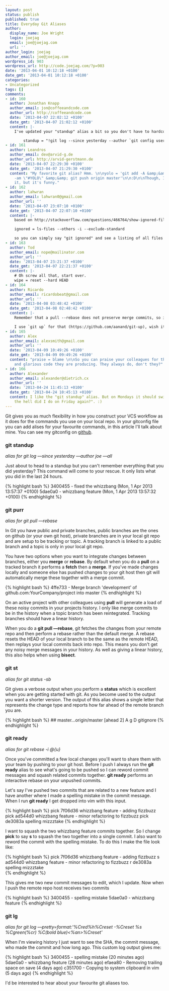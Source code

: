 ```yaml
---
layout: post
status: publish
published: true
title: Everyday Git Aliases
author:
  display_name: Joe Wright
  login: joejag
  email: joe@joejag.com
  url: ''
author_login: joejag
author_email: joe@joejag.com
wordpress_id: 903
wordpress_url: http://code.joejag.com/?p=903
date: '2013-04-01 10:12:18 +0100'
date_gmt: '2013-04-01 10:12:18 +0100'
categories:
- Uncategorized
tags: []
comments:
- id: 160
  author: Jonathan Knapp
  author_email: jon@coffeeandcode.com
  author_url: http://coffeeandcode.com
  date: '2013-04-07 22:02:12 +0100'
  date_gmt: '2013-04-07 21:02:12 +0100'
  content: |-
    I've updated your "standup" alias a bit so you don't have to hardcode your name or email.

        standup = "!git log --since yesterday --author `git config user.email` --pretty=short --all"
- id: 161
  author: Leandros
  author_email: dev@arvid-g.de
  author_url: http://arvid-gerstmann.de
  date: '2013-04-07 22:29:30 +0100'
  date_gmt: '2013-04-07 21:29:30 +0100'
  content: "My favorite git alias? Hmm. \n\nyolo = 'git add -A &amp;&amp; git commit
    -am \"#YOLO\" &amp;&amp; git push origin master'\n\n:D\n\nThough, I never used
    it, but it's funny."
- id: 162
  author: lahwran
  author_email: lahwran0@gmail.com
  author_url: ''
  date: '2013-04-07 23:07:10 +0100'
  date_gmt: '2013-04-07 22:07:10 +0100'
  content: |-
    based on http://stackoverflow.com/questions/466764/show-ignored-files-in-git I have this aliased:

    ignored = ls-files --others -i --exclude-standard

    so you can simply say "git ignored" and see a listing of all files that are being ignored!
- id: 163
  author: Tod
  author_email: nope@mailinator.com
  author_url: ''
  date: '2013-04-07 23:21:37 +0100'
  date_gmt: '2013-04-07 22:21:37 +0100'
  content: |-
    # Oh screw all that, start over.
    wipe = reset --hard HEAD
- id: 164
  author: Ricardo
  author_email: ricardobeat@gmail.com
  author_url: ''
  date: '2013-04-08 03:48:42 +0100'
  date_gmt: '2013-04-08 02:48:42 +0100'
  content: |-
    Remember that a pull --rebase does not preserve merge commits, so if you have merged a branch into your working one, you have to `git fetch &amp;&amp; git rebase -p`.

    I use `git up` for that (https://github.com/aanand/git-up), wish it didn't depend on Ruby but works fine.
- id: 165
  author: Alex
  author_email: alexsmith@gmail.com
  author_url: ''
  date: '2013-04-09 10:49:26 +0100'
  date_gmt: '2013-04-09 09:49:26 +0100'
  content: "praise = blame \n\nSo you can praise your colleagues for that wonderful
    and glorious code they are producing. They always do, don't they?"
- id: 166
  author: Alexander
  author_email: alexander@dietrich.cx
  author_url: ''
  date: '2013-04-24 11:45:13 +0100'
  date_gmt: '2013-04-24 10:45:13 +0100'
  content: I like the "git standup" alias. But on Mondays it should switch to "what
    the hell did I do on Friday again?". :)
---
```


<p>Git gives you as much flexibility in how you construct your VCS workflow as it does for the commands you use on your local repo. In your gitconfig file you can add alises for your favourite commands, in this article I'll talk about mine. You can see my gitconfig on <a href="https://github.com/joejag/dotfiles/blob/master/git/gitconfig">github</a>.</p>

<h3>git standup</h3>
<em>alias for git log &ndash;&ndash;since yesterday &ndash;&ndash;author joe &ndash;&ndash;all</em>
<p>Just about to head to a standup but you can't remember everything that you did yesterday? This command will come to your rescue. It only lists what you did in the last 24 hours.</p>

{% highlight bash %}
3400455 - fixed the whizzbang (Mon, 1 Apr 2013 13:57:37 +0100) <Joe Wright>
5dae0a0 - whizzbang feature (Mon, 1 Apr 2013 13:57:32 +0100) <Joe Wright>
{% endhighlight %}

<h3>git purr</h3>
<p><em>alias for git pull &ndash;&ndash;rebase</em>
<p>In Git you have public and private branches, public branches are the ones on github (or your own git host), private branches are in your local git repo and are setup to be tracking or topic. A tracking branch is linked to a public branch and a topic is only in your local git repo.</p>
<p>You have two options when you want to integrate changes between branches, either you <strong>merge</strong> or <strong>rebase</strong>. By default when you do a <strong>pull</strong> on a tracked branch it performs a <strong>fetch</strong> then a <strong>merge</strong>. If you've made changes locally and someone else has pushed changes to your git host then git will automatically merge these together with a merge commit.</p>

{% highlight bash %}
4ffe733 - Merge branch 'development' of github.com:YourCompany/project into master
{% endhighlight %}

<p>On an active project with other colleagues using <strong>pull</strong> will generate a load of these noisy commits in your projects history. I only like merge commits to be in the history when a topic branch has been reintegrated. Tracking branches should have a linear history.</p>
<p>When you do a <strong>git pull &ndash;&ndash;rebase</strong>, git fetches the changes from your remote repo and then perform a rebase rather than the default merge. A rebase resets the HEAD of your local branch to be the same as the remote HEAD, then replays your local commits back into repo. This means you don't get any noisy merge messages in your history. As well as giving a linear history, this also helps when using <strong>bisect</strong>.</p>

<h3>git st</h3>
<em>alias for git status -sb</em>
<p>Git gives a verbose output when you perform a <strong>status</strong> which is excellent when you are getting started with git. As you become used to the output you want a shorter version. The output of this alias shows a single letter that represents the change type and reports how far ahead of the remote branch you are.</p>
{% highlight bash %}
## master...origin/master [ahead 2]
A  g
D  gitignore
{% endhighlight %}

<h3>git ready</h3>
<em>alias for git rebase -i @{u}</em>
<p>Once you've committed a few local changes you'll want to share them with your team by pushing to your git host. Before I push I always run the <strong>git ready</strong> alias to see what's going to be pushed so I can reword commit messages and squash related commits together. <strong>git ready</strong> performs an interactive rebase on your unpushed commits.</p>
<p>Let's say I've pushed two commits that are related to a new feature and I have another where I made a spelling mistake in the commit message. When I run <strong>git ready</strong> I get dropped into vim with this input.</p>

{% highlight bash %}
pick 7f06d36 whizzbang feature - adding fizzbuzz
pick ad544d0 whizzbang feature - minor refactoring to fizzbuzz
pick de3083a spelling mizzztake
{% endhighlight %}
<p>I want to squash the two whizzbang feature commits together. So I change <strong>pick</strong> to say <strong>s</strong> to squash the two together into a single commit. I also want to reword the commit with the spelling mistake. To do this I make the file look like:</p>
{% highlight bash %}
pick 7f06d36 whizzbang feature - adding fizzbuzz
s ad544d0 whizzbang feature - minor refactoring to fizzbuzz
r de3083a spelling mizzztake<br />
{% endhighlight %}
<p>This gives me two new commit messages to edit, which I update. Now when I push the remote repo host receives two commits</p>
{% highlight bash %}
3400455 - spelling mistake
5dae0a0 - whizzbang feature
{% endhighlight %}

<h3>git lg</h3>
<em>alias for git log &ndash;&ndash;pretty=format:'%Cred%h%Creset -%Creset %s %Cgreen(%cr) %C(bold blue)<%an>%Creset'</em>
<p>When I'm viewing history I just want to see the SHA, the commit message, who made the commit and how long ago. This custom log output gives me:</p>
{% highlight bash %}
3400455 - spelling mistake (20 minutes ago) <Joe Wright>
5dae0a0 - whizzbang feature (28 minutes ago) <Joe Wright>
efaea80 - Removing trailing space on save (4 days ago) <Another Person>
c351700 - Copying to system clipboard in vim (5 days ago) <Joe Wright>
{% endhighlight %}
<p>I'd be interested to hear about your favourite git aliases too.</p>
